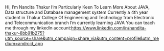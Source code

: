 Hi, I’m Nandita Thakur
I’m Particularly Keen To Learn More About JAVA, Data structure and Database management system
Currently a 4th year student in Thakur College Of Engineering and Technology from Electronic and Telecommunication branch
I’m currently learning JAVA
You can teach me through my linkedln account:https://www.linkedin.com/in/nandita-thakur-8bb91b275?utm_source=share&utm_campaign=share_via&utm_content=profile&utm_medium=android_app



